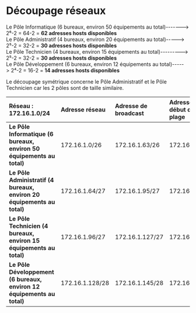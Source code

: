 # Découpage réseaux
Le Pôle Informatique (6 bureaux, environ 50 équipements au total)-------> 2⁶-2 = 64-2 = **62 adresses hosts disponibles**    
Le Pôle Administratif (4 bureaux, environ 20 équipements au total)-----> 2⁵-2 = 32-2 = **30 adresses hosts disponibles**          
Le Pôle Technicien (4 bureaux, environ 15 équipements au total)---------> 2⁵-2 = 32-2 = **30 adresses hosts disponibles**   
Le Pôle Développement (6 bureaux, environ 12 équipements au total)-----> 2⁴-2 = 16-2 = **14 adresses hosts disponibles**           

Le découpage symétrique concerne le Pôle Administratif et le Pôle Technicien car les 2 pôles sont de taille similaire.

|Réseau : 172.16.1.0/24|Adresse réseau|Adresse de broadcast|Adresse de début de plage|Adresse de fin de plage|
|:---|:----|:---|:---|:----|
|**Le Pôle Informatique (6 bureaux, environ 50 équipements au total)**    | 172.16.1.0/26   | 172.16.1.63/26 | 172.16.1.1    | 172.16.1.62   |
| **Le Pôle Administratif (4 bureaux, environ 20 équipements au total)**    | 172.16.1.64/27 | 172.16.1.95/27 | 172.16.1.65    | 172.16.1.94 |
| **Le Pôle Technicien (4 bureaux, environ 15 équipements au total)**    | 172.16.1.96/27 | 172.16.1.127/27 | 172.16.1.97   | 172.16.1.126 |
| **Le Pôle Développement (6 bureaux, environ 12 équipements au total)**    | 172.16.1.128/28 | 172.16.1.145/28 | 172.16.1.129    | 172.16.1.144 |
